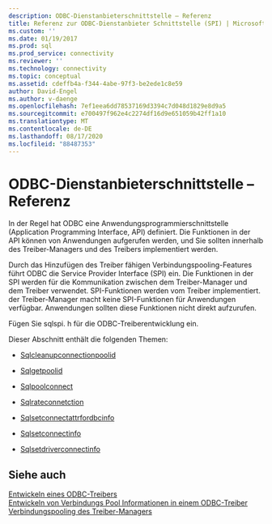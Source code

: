 ```yaml
---
description: ODBC-Dienstanbieterschnittstelle – Referenz
title: Referenz zur ODBC-Dienstanbieter Schnittstelle (SPI) | Microsoft-Dokumentation
ms.custom: ''
ms.date: 01/19/2017
ms.prod: sql
ms.prod_service: connectivity
ms.reviewer: ''
ms.technology: connectivity
ms.topic: conceptual
ms.assetid: cdeffb4a-f344-4abe-97f3-be2ede1c8e59
author: David-Engel
ms.author: v-daenge
ms.openlocfilehash: 7ef1eea6dd78537169d3394c7d048d1829e8d9a5
ms.sourcegitcommit: e700497f962e4c2274df16d9e651059b42ff1a10
ms.translationtype: MT
ms.contentlocale: de-DE
ms.lasthandoff: 08/17/2020
ms.locfileid: "88487353"
---
```

# <a name="odbc-service-provider-interface-spi-reference"></a>ODBC-Dienstanbieterschnittstelle – Referenz
In der Regel hat ODBC eine Anwendungsprogrammierschnittstelle (Application Programming Interface, API) definiert. Die Funktionen in der API können von Anwendungen aufgerufen werden, und Sie sollten innerhalb des Treiber-Managers und des Treibers implementiert werden.  
  
 Durch das Hinzufügen des Treiber fähigen Verbindungspooling-Features führt ODBC die Service Provider Interface (SPI) ein. Die Funktionen in der SPI werden für die Kommunikation zwischen dem Treiber-Manager und dem Treiber verwendet. SPI-Funktionen werden vom Treiber implementiert. der Treiber-Manager macht keine SPI-Funktionen für Anwendungen verfügbar. Anwendungen sollten diese Funktionen nicht direkt aufzurufen.  
  
 Fügen Sie sqlspi. h für die ODBC-Treiberentwicklung ein.  
  
 Dieser Abschnitt enthält die folgenden Themen:  
  
-   [Sqlcleanupconnectionpoolid](../../../odbc/reference/syntax/sqlcleanupconnectionpoolid-function.md)  
  
-   [Sqlgetpoolid](../../../odbc/reference/syntax/sqlgetpoolid-function.md)  
  
-   [Sqlpoolconnect](../../../odbc/reference/syntax/sqlpoolconnect-function.md)  
  
-   [Sqlrateconnetction](../../../odbc/reference/syntax/sqlrateconnection-function.md)  
  
-   [Sqlsetconnectattrfordbcinfo](../../../odbc/reference/syntax/sqlsetconnectattrfordbcinfo-function.md)  
  
-   [Sqlsetconnectinfo](../../../odbc/reference/syntax/sqlsetconnectinfo-function.md)  
  
-   [Sqlsetdriverconnectinfo](../../../odbc/reference/syntax/installation-and-configuration-wwi-oltp.md)  
  
## <a name="see-also"></a>Siehe auch  
 [Entwickeln eines ODBC-Treibers](../../../odbc/reference/develop-driver/developing-an-odbc-driver.md)   
 [Entwickeln von Verbindungs Pool Informationen in einem ODBC-Treiber](../../../odbc/reference/develop-driver/developing-connection-pool-awareness-in-an-odbc-driver.md)   
 [Verbindungspooling des Treiber-Managers](../../../odbc/reference/develop-app/driver-manager-connection-pooling.md)
